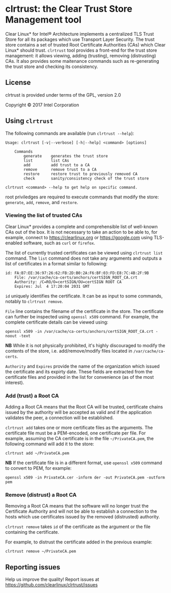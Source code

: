 # clrtrust: the Clear Trust Store Management tool

Clear Linux\* for Intel® Architecture implements a centralized TLS Trust Store
for all its packages which use Transport Layer Security. The trust store
contains a set of trusted Root Certificate Authorities (CAs) which Clear Linux\*
should trust. `clrtrust` tool provides a front-end for the trust store
management: it allows viewing, adding (trusting), removing (distrusting) CAs. It
also provides some maitenance commands such as re-generating the trust store and
checking its consistency.

## License

clrtrust is provided under terms of the GPL, version 2.0

Copyright &copy; 2017 Intel Corporation

## Using `clrtrust`

The following commands are available (run `clrtrust --help`):

```
Usage: clrtrust [-v|--verbose] [-h|--help] <command> [options]

    Commands
        generate    generates the trust store
        list        list CAs
        add         add trust to a CA
        remove      remove trust to a CA
        restore     restore trust to previously removed CA
        check       sanity/consistency check of the trust store

clrtrust <command> --help to get help on specific command.
```

root priviledges are required to execute commands that modify the store:
`generate`, `add`, `remove`, and `restore`.


### Viewing the list of trusted CAs

Clear Linux\* provides a complete and comprehensible list of well-known CAs out
of the box. It is not necessary to take an action to be able to, for example,
connect to https://clearlinux.org or https://google.com using TLS-enabled
software, such as `curl` or `firefox`.

The list of currently trusted certificates can be viewed using `clrtrust list`
command. The `list` command does not take any arguments and outputs a list of
certificates in a format similar to following:

```
id: FA:B7:EE:36:97:26:62:FB:2D:B0:2A:F6:BF:03:FD:E8:7C:4B:2F:9B
    File: /var/cache/ca-certs/anchors/certSIGN_ROOT_CA.crt
    Authority: /C=RO/O=certSIGN/OU=certSIGN ROOT CA
    Expires: Jul  4 17:20:04 2031 GMT
```

`id` uniquely identifies the certificate. It can be as input to some commands,
notably to `clrtrust remove`.

`File` line contains the filename of the certificate in the store. The
certificate can further be inspected using `openssl x509` command. For example,
the complete certificate details can be viewed using:

```
openssl x509 -in /var/cache/ca-certs/anchors/certSIGN_ROOT_CA.crt -noout -text
```

**NB** While it is not physically prohibited, it's highly discouraged to modify
the contents of the store, i.e. add/remove/modify files located in
`/var/cache/ca-certs`.

`Authority` and `Expires` provide the name of the organization which issued the
certificate and its expirty date. These fields are extracted from the
certificate files and provided in the list for convenience (as of the most
interest).

### Add (trust) a Root CA

Adding a Root CA means that the Root CA will be trusted, certificate chains
issued by the authority will be accepted as valid and if the application
validates the peer, a connection will be established.

`clrtrust add` takes one or more certificate files as the arguments. The
certificate file must be a PEM-encoded, one certificate per file. For example,
assuming the CA certificate is in the file `~/PrivateCA.pem`, the following
command will add it to the store:

```
clrtrust add ~/PrivateCA.pem
```

**NB** If the certificate file is in a different format, use `openssl x509`
command to convert to PEM, for example:

```
openssl x509 -in PrivateCA.cer -inform der -out PrivateCA.pem -outform pem
```

### Remove (distrust) a Root CA

Removing a Root CA means that the software will no longer trust the Certificate
Authority and will not be able to establish a connection to the hosts which use
certificates issued by the removed (distrusted) authority.

`clrtrust remove` takes `id` of the certificate as the argument or the file
containing the certificate.

For example, to distrust the certificate added in the previous example:

```
clrtrust remove ~/PrivateCA.pem
```


## Reporting issues

Help us improve the quality! Report issues at
https://github.com/clearlinux/clrtrust/issues


